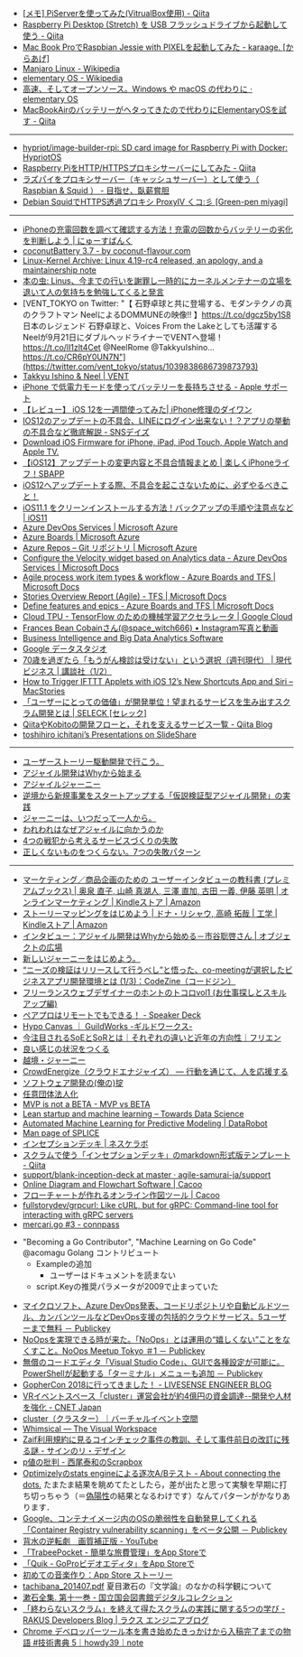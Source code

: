* [[メモ] PiServerを使ってみた(VitrualBox使用) - Qiita](https://qiita.com/mt08/items/69939bb55013769276bc)
* [Raspberry Pi Desktop (Stretch) を USB フラッシュドライブから起動して使う - Qiita](https://qiita.com/ht_deko/items/cba4e77ce776839dc004)
* [Mac Book ProでRaspbian Jessie with PIXELを起動してみた - karaage. [からあげ]](https://karaage.hatenadiary.jp/entry/2017/01/04/073000)
* [Manjaro Linux - Wikipedia](https://ja.m.wikipedia.org/wiki/Manjaro_Linux)
* [elementary OS - Wikipedia](https://ja.m.wikipedia.org/wiki/Elementary_OS)
* [高速、そしてオープンソース。Windows や macOS の代わりに ⋅ elementary OS](https://elementary.io/)
* [MacBookAirのバッテリーがヘタってきたので代わりにElementaryOSを試す - Qiita](https://qiita.com/kazuyaseo/items/431a441fbdc9fb9aec75)
---
* [hypriot/image-builder-rpi: SD card image for Raspberry Pi with Docker: HypriotOS](https://github.com/hypriot/image-builder-rpi)
* [Raspberry PiをHTTP/HTTPSプロキシサーバーにしてみた - Qiita](https://qiita.com/mascii/items/400a0ecab61d885ac2a8)
* [ラズパイをプロキシサーバー（キャッシュサーバー）として使う（ Raspbian & Squid ） - 目指せ、臥薪嘗胆](https://a244.hateblo.jp/entry/2017/03/10/053000)
* [Debian SquidでHTTPS透過プロキシ ProxyⅣ くコ:彡 [Green-pen miyagi]](http://www.green-pen.jp/proxy/proxy04.html)
---
* [iPhoneの充電回数を調べて確認する方法！充電の回数からバッテリーの劣化を判断しよう | にゅーすばんく](https://newsba-nk.com/iphonecyclecount)
* [coconutBattery 3.7 - by coconut-flavour.com](https://www.coconut-flavour.com/coconutbattery/)
* [Linux-Kernel Archive: Linux 4.19-rc4 released, an apology, and a maintainership note](http://lkml.iu.edu/hypermail/linux/kernel/1809.2/00117.html)
* [本の虫: Linus、今までの行いを謝罪し一時的にカーネルメンテナーの立場を退いて人の気持ちを勉強してくると発言](https://cpplover.blogspot.com/2018/09/linus.html)
* [VENT_TOKYO on Twitter: "【 石野卓球と共に登場する、モダンテクノの真のクラフトマン NeelによるDOMMUNEの映像!! 】https://t.co/dgcz5by1S8 日本のレジェンド 石野卓球と、Voices From the Lakeとしても活躍するNeelが9月21日にダブルヘッドライナーでVENTへ登場！ https://t.co/lI1zlt4Cet @NeelRome @TakkyuIshino… https://t.co/CR6pY0UN7N"](https://twitter.com/vent_tokyo/status/1039838686739873793)
* [Takkyu Ishino & Neel | VENT](http://vent-tokyo.net/schedule/takkyu-ishino-neel/)
* [iPhone で低電力モードを使ってバッテリーを長持ちさせる - Apple サポート](https://support.apple.com/ja-jp/HT205234)
* [【レビュー】 iOS 12を一週間使ってみた| iPhone修理のダイワン](https://www.iphone-d.jp/store/shibuya_store/blog/2561.php)
* [IOS12のアップデートの不具合、LINEにログイン出来ない！？アプリの挙動の不具合など徹底解説 - SNSデイズ](https://snsdays.com/iphone/ios12-bug-line-app/)
* [Download iOS Firmware for iPhone, iPad, iPod Touch, Apple Watch and Apple TV.](https://ipsw.me/)
* [【iOS12】アップデートの変更内容と不具合情報まとめ | 楽しくiPhoneライフ！SBAPP](https://sbapp.net/appnews/app/upinfo/ios-12/update-80-86994)
* [iOS12へアップデートする際、不具合を起こさないために、必ずやるべきこと！](https://ischool.co.jp/2018-09-18/)
* [iOS11.1 をクリーンインストールする方法！バックアップの手順や注意点など | iOS11](http://dezisaru.com/ios11/20270.html#iPhone-2)
* [Azure DevOps Services | Microsoft Azure](https://azure.microsoft.com/ja-jp/services/devops/)
* [Azure Boards | Microsoft Azure](https://azure.microsoft.com/ja-jp/services/devops/boards/)
* [Azure Repos – Git リポジトリ | Microsoft Azure](https://azure.microsoft.com/ja-jp/services/devops/repos/)
* [Configure the Velocity widget based on Analytics data - Azure DevOps Services | Microsoft Docs](https://docs.microsoft.com/ja-jp/azure/devops/report/dashboards/team-velocity)
* [Agile process work item types & workflow - Azure Boards and TFS | Microsoft Docs](https://docs.microsoft.com/en-us/azure/devops/boards/work-items/guidance/agile-process-workflow?view=vsts)
* [Stories Overview Report (Agile) - TFS | Microsoft Docs](https://docs.microsoft.com/en-us/azure/devops/report/sql-reports/stories-overview-report-agile?view=tfs-2018)
* [Define features and epics - Azure Boards and TFS | Microsoft Docs](https://docs.microsoft.com/en-us/azure/devops/boards/backlogs/define-features-epics?view=vsts&tabs=new-nav)
* [Cloud TPU - TensorFlow のための機械学習アクセラレータ  |  Google Cloud](https://cloud.google.com/tpu/)
* [Frances Bean Cobainさん(@space_witch666) • Instagram写真と動画](https://www.instagram.com/space_witch666/)
* [Business Intelligence and Big Data Analytics Software](https://looker.com/)
* [Google データスタジオ](https://datastudio.google.com/navigation/reporting)
* [70歳を過ぎたら「もうがん検診は受けない」という選択（週刊現代） | 現代ビジネス | 講談社（1/2）](https://gendai.ismedia.jp/articles/-/55089)
* [How to Trigger IFTTT Applets with iOS 12’s New Shortcuts App and Siri – MacStories](https://www.macstories.net/ios/how-to-trigger-ifttt-applets-with-ios-12s-new-shortcuts-app-and-siri/)
* [「ユーザーにとっての価値」が開発単位！望まれるサービスを生み出すスクラム開発とは | SELECK [セレック]](https://seleck.cc/230)
* [QiitaやKobitoの開発フローと，それを支えるサービス一覧 - Qiita Blog](https://blog.qiita.com/post/77244356969/qiita-kobito-development-flow-and-services)
* [toshihiro ichitani’s Presentations on SlideShare](https://www.slideshare.net/papanda/presentations)
---
* [ユーザーストーリー駆動開発で行こう。](https://www.slideshare.net/papanda/ss-41638116)
* [アジャイル開発はWhyから始まる](https://www.slideshare.net/papanda/why-84153441)
* [アジャイルジャーニー](https://www.slideshare.net/papanda/ss-69585461)
* [逆境から新規事業をスタートアップする「仮説検証型アジャイル開発」の実践](https://www.slideshare.net/papanda/ss-109288499)
* [ジャーニーは、いつだって一人から。](https://www.slideshare.net/papanda/ss-92876806)
* [われわれはなぜアジャイルに向かうのか](https://www.slideshare.net/papanda/ss-79465986)
* [4つの戦犯から考えるサービスづくりの失敗](https://www.slideshare.net/papanda/4-81915497)
* [正しくないものをつくらない。7つの失敗パターン](https://www.slideshare.net/papanda/7-79699560)
---
* [マーケティング／商品企画のための ユーザーインタビューの教科書 (プレミアムブックス) | 奥泉 直子, 山崎 真湖人, 三澤 直加, 古田 一義, 伊藤 英明 | オンラインマーケティング | Kindleストア | Amazon](https://www.amazon.co.jp/dp/B00XXLMJRU/)
* [ストーリーマッピングをはじめよう | ドナ・リシャウ, 高崎 拓哉 | 工学 | Kindleストア | Amazon](https://www.amazon.co.jp/dp/B06XBXD1ZS/)
* [インタビュー：アジャイル開発はWhyから始める－市谷聡啓さん | オブジェクトの広場](https://www.ogis-ri.co.jp/otc/hiroba/others/agile-interview/201807.html)
* [新しいジャーニーをはじめよう。](https://www.slideshare.net/papanda/ss-111448516)
* [“ニーズの検証はリリースして行うべし”と悟った、co-meetingが選択したビジネスアプリ開発環境とは (1/3)：CodeZine（コードジン）](https://codezine.jp/article/detail/9210)
* [フリーランスウェブデザイナーのホントのトコロvol1 (お仕事探しとスキルアップ編)](https://www.slideshare.net/fukazawakojiro/vol1-80114558)
* [ペアプロはリモートでもできる！ - Speaker Deck](https://speakerdeck.com/deg84/peapuroharimotodemodekiru)
* [Hypo Canvas ｜ GuildWorks -ギルドワークス-](https://lp.canvas.guildworks.jp/)
* [今注目されるSoEとSoRとは｜それぞれの違いと近年の方向性｜フリエン](https://furien.jp/columns/156/)
* [良い感じの状況をつくる](https://www.slideshare.net/papanda/ss-104704496)
* [越境・ジャーニー](https://www.slideshare.net/papanda/ss-102532145)
* [CrowdEnergize（クラウドエナジャイズ） — 行動を通じて、人を応援する](https://crowd-energize.jp/)
* [ソフトウェア開発の(俺の)掟](https://www.slideshare.net/papanda/ss-99539814)
* [任意団体法人化](http://www.public-consul.com/category/1925656.html)
* [MVP is not a BETA - MVP vs BETA](http://tracks.roojoom.com/r/59866)
* [Lean startup and machine learning – Towards Data Science](https://towardsdatascience.com/lean-startup-and-machine-learning-39a96efecb2a)
* [Automated Machine Learning for Predictive Modeling | DataRobot](https://www.datarobot.com/)
* [Man page of SPLICE](https://linuxjm.osdn.jp/html/LDP_man-pages/man2/splice.2.html)
* [インセプションデッキ | ネスケラボ](https://blog.nextscape.net/research/agile/inceptiondeck)
* [スクラムで使う「インセプションデッキ」のmarkdown形式版テンプレート - Qiita](https://qiita.com/bremen/items/ed491246ed83630bc84d)
* [support/blank-inception-deck at master · agile-samurai-ja/support](https://github.com/agile-samurai-ja/support/tree/master/blank-inception-deck)
* [Online Diagram and Flowchart Software | Cacoo](https://cacoo.com/)
* [フローチャートが作れるオンライン作図ツール | Cacoo](https://cacoo.com/ja/)
* [fullstorydev/grpcurl: Like cURL, but for gRPC: Command-line tool for interacting with gRPC servers](https://github.com/fullstorydev/grpcurl)
* [mercari.go #3 - connpass](https://mercari.connpass.com/event/98213/)
- "Becoming a Go Contributor", "Machine Learning on Go Code" @acomagu Golang コントリビュート
  - Exampleの追加
    - ユーザーはドキュメントを読まない
  - script.Keyの推奨パラメータが2009で止まっていた
* [マイクロソフト、Azure DevOps発表、コードリポジトリや自動ビルドツール、カンバンツールなどDevOps支援の包括的クラウドサービス。5ユーザーまで無料 － Publickey](https://www.publickey1.jp/blog/18/azure_devopsdevops5.html)
* [NoOpsを実現できる時が来た。「NoOps」とは運用の“嬉しくない”ことをなくすこと。NoOps Meetup Tokyo ＃1 － Publickey](https://www.publickey1.jp/blog/18/noopsnoopsnoops_meetup_tokyo_1.html)
* [無償のコードエディタ「Visual Studio Code」、GUIで各種設定が可能に。PowerShellが起動する「ターミナル」メニューも追加 － Publickey](https://www.publickey1.jp/blog/18/visual_code_studioguipowershell.html)
* [GopherCon 2018に行ってきました！ - LIVESENSE ENGINEER BLOG](https://made.livesense.co.jp/entry/2018/09/13/115705)
* [VRイベントスペース「cluster」運営会社が約4億円の資金調達--開発や人材を強化 - CNET Japan](https://japan.cnet.com/article/35125585/)
* [cluster（クラスター）｜バーチャルイベント空間](https://cluster.mu/)
* [Whimsical — The Visual Workspace](https://whimsical.co/)
* [Zaif利用規約に見るコインチェック事件の教訓、そして事件前日の改訂に残る謎 - サインのリ・デザイン](https://www.cloudsign.jp/media/20180920-riyoukiyaku-zaif/)
* [p値の批判 - 西尾泰和のScrapbox](https://scrapbox.io/nishio/p%E5%80%A4%E3%81%AE%E6%89%B9%E5%88%A4)
* [Optimizelyのstats engineによる逐次A/Bテスト - About connecting the dots.](http://smrmkt.hatenablog.jp/entry/2015/04/14/234856) たまたま結果を眺めてたとしたら，差が出たと思って実験を早期に打ち切っちゃう（＝[偽陽性](http://d.hatena.ne.jp/keyword/%B5%B6%CD%DB%C0%AD)の結果となるわけです）なんてパターンがかなりあります．
* [Google、コンテナイメージ内のOSの脆弱性を自動発見してくれる「Container Registry vulnerability scanning」をベータ公開 － Publickey](https://www.publickey1.jp/blog/18/googleoscontainer_registry_vulnerability_scanning.html)
* [背水の逆転劇　画質補正版 - YouTube](https://www.youtube.com/watch?v=aBKOrZNoTK0)
* [‎「TrabeePocket - 簡単な旅費管理」をApp Storeで](https://itunes.apple.com/jp/app/trabeepocket-%E7%B0%A1%E5%8D%98%E3%81%AA%E6%97%85%E8%B2%BB%E7%AE%A1%E7%90%86/id673659438?mt=8)
* [‎「Quik - GoProビデオエディタ」をApp Storeで](https://itunes.apple.com/jp/app/quik-gopro%E3%83%93%E3%83%87%E3%82%AA%E3%82%A8%E3%83%87%E3%82%A3%E3%82%BF/id694164275?mt=8)
* [‎初めての音楽作り：App Store ストーリー](https://itunes.apple.com/jp/story/id1279696622)
* [tachibana_201407.pdf](http://www.sci.ocha.ac.jp/chemHP/ouca/archives/tachibana_201407.pdf) 夏目漱石の『文学論』のなかの科学観について
* [漱石全集. 第十一巻 - 国立国会図書館デジタルコレクション](http://dl.ndl.go.jp/info:ndljp/pid/1883297/8?tocOpened=1)
* [「終わらないスクラム」を終えて得たスクラムの実践に関する5つの学び - RAKUS Developers Blog | ラクス エンジニアブログ](http://tech-blog.rakus.co.jp/entry/20180918/agile/scrum/meetup)
* [Chrome デベロッパーツール本を書き始めたきっかけから入稿完了までの物語 #技術書典 5｜howdy39｜note](https://note.mu/howdy39/n/n487b9d390bfc)
<!--stackedit_data:
eyJwcm9wZXJ0aWVzIjoiZXh0ZW5zaW9uczpcbiAgcHJlc2V0Oi
BnZm1cbiIsImhpc3RvcnkiOlsxOTM2MzQyNzYwXX0=
-->